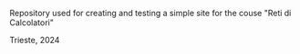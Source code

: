 Repository used for creating and testing a simple site for the couse "Reti di Calcolatori"

Trieste, 2024
